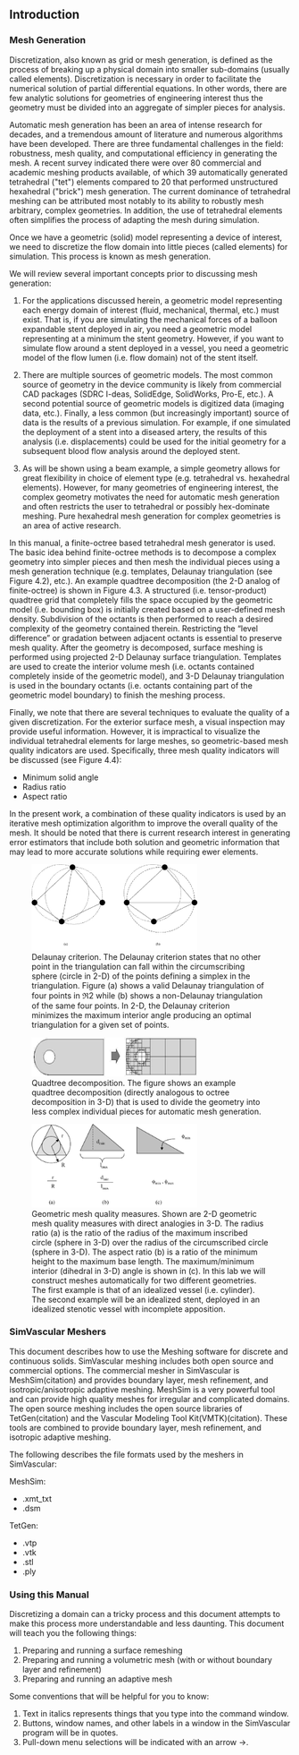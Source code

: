 
## Introduction

### Mesh Generation

Discretization, also known as grid or mesh generation, is defined as the process of breaking up a physical domain into smaller sub-domains (usually called elements).  Discretization is necessary in order to facilitate the numerical solution of partial differential equations.  In other words, there are few analytic solutions for geometries of engineering interest thus the geometry must be divided into an aggregate of simpler pieces for analysis.  

Automatic mesh generation has been an area of intense research for decades, and a tremendous amount of literature and numerous algorithms have been developed.  There are three fundamental challenges in the field:  robustness, mesh quality, and computational efficiency in generating the mesh.  A recent survey indicated there were over 80 commercial and academic meshing products available, of which 39 automatically generated tetrahedral ("tet") elements compared to 20 that performed unstructured hexahedral ("brick") mesh generation.  The current dominance of tetrahedral meshing can be attributed most notably to its ability to robustly mesh arbitrary, complex geometries.  In addition, the use of tetrahedral elements often simplifies the process of adapting the mesh during simulation.

Once we have a geometric (solid) model representing a device of interest, we need to discretize the flow domain into little pieces (called elements) for simulation.  This process is known as mesh generation. 

We will review several important concepts prior to discussing mesh generation:

1.	For the applications discussed herein, a geometric model representing each energy domain of interest (fluid, mechanical, thermal, etc.) must exist.  That is, if you are simulating the mechanical forces of a balloon expandable stent deployed in air, you need a geometric model representing at a minimum the stent geometry.  However, if you want to simulate flow around a stent deployed in a vessel, you need a geometric model of the flow lumen (i.e. flow domain) not of the stent itself.

2.	There are multiple sources of geometric models.  The most common source of geometry in the device community is likely from commercial CAD packages (SDRC I-deas, SolidEdge, SolidWorks, Pro-E, etc.).  A second potential source of geometric models is digitized data (imaging data, etc.).  Finally, a less common (but increasingly important) source of data is the results of a previous simulation.   For example, if one simulated the deployment of a stent into a diseased artery, the results of this analysis (i.e. displacements) could be used for the initial geometry for a subsequent blood flow analysis around the deployed stent.

3.	As will be shown using a beam example, a simple geometry allows for great flexibility in choice of element type (e.g. tetrahedral vs. hexahedral elements).  However, for many geometries of engineering interest, the complex geometry motivates the need for automatic mesh generation and often restricts the user to tetrahedral or possibly hex-dominate meshing.  Pure hexahedral mesh generation for complex geometries is an area of active research.  

In this manual, a finite-octree based tetrahedral mesh generator is used.  The basic idea behind finite-octree methods is to decompose a complex geometry into simpler pieces and then mesh the individual pieces using a mesh generation technique (e.g. templates, Delaunay triangulation (see Figure 4.2), etc.). An example quadtree decomposition (the 2-D analog of finite-octree) is shown in Figure 4.3.  A structured (i.e. tensor-product) quadtree grid that completely fills the space occupied by the geometric model (i.e. bounding box) is initially created based on a user-defined mesh density.  Subdivision of the octants is then performed to reach a desired complexity of the geometry contained therein.  Restricting the “level difference” or gradation between adjacent octants is essential to preserve mesh quality.  After the geometry is decomposed, surface meshing is performed using projected 2-D Delaunay surface triangulation.  Templates are used to create the interior volume mesh (i.e. octants contained completely inside of the geometric model), and 3-D Delaunay triangulation is used in the boundary octants (i.e. octants containing part of the geometric model boundary) to finish the meshing process.

Finally, we note that there are several techniques to evaluate the quality of a given discretization.  For the exterior surface mesh, a visual inspection may provide useful information.  However, it is impractical to visualize the individual tetrahedral elements for large meshes, so geometric-based mesh quality indicators are used.  Specifically, three mesh quality indicators will be discussed (see Figure 4.4): 

- Minimum solid angle
- Radius ratio
- Aspect ratio 

In the present work, a combination of these quality indicators is used by an iterative mesh optimization algorithm to improve the overall quality of the mesh.  It should be noted that there is current research interest in generating error estimators that include both solution and geometric information that may lead to more accurate solutions while requiring ewer elements.

<figure>
<img class="meshGuideFigure" src="documentation/meshing/img/Delaunay_Criterion.png" width="70%">
  <figcaption class="meshingGuideFigure" >
    Delaunay criterion.  The Delaunay criterion states that no other point in the triangulation can fall within the circumscribing sphere (circle in 2-D) of the points defining a simplex in the triangulation.  Figure (a) shows a valid Delaunay triangulation of four points in ℜ2 while (b) shows a non-Delaunay triangulation of the same four points.  In 2-D, the Delaunay criterion minimizes the maximum interior angle producing an optimal triangulation for a given set of points.
  </figcaption>
</figure>

<figure>
<img class="meshGuideFigure" src="documentation/meshing/img/Quadtree.png" width="70%">
  <figcaption class="meshingGuideFigure" >
    Quadtree decomposition.  The figure shows an example quadtree decomposition (directly analogous to octree decomposition in 3-D) that is used to divide the geometry into less complex individual pieces for automatic mesh generation.
  </figcaption> 
</figure>

<figure>
<img class="meshGuideFigure" src="documentation/meshing/img/Quality_Measures.png" width="70%">
  <figcaption class="meshingGuideFigure" >
    Geometric mesh quality measures.  Shown are 2-D geometric mesh quality measures with direct analogies in 3-D. The radius ratio (a) is the ratio of the radius of the maximum inscribed circle (sphere in 3-D) over the radius of the circumscribed circle (sphere in 3-D).  The aspect ratio (b) is a ratio of the minimum height to the maximum base length. The maximum/minimum interior (dihedral in 3-D) angle is shown in (c). In this lab we will construct meshes automatically for two different geometries.  The first example is that of an idealized vessel (i.e. cylinder).  The second example will be an idealized stent, deployed in an idealized stenotic vessel with incomplete apposition.
  </figcaption> 
</figure>

### SimVascular Meshers

This document describes how to use the Meshing software for discrete and continuous solids. SimVascular meshing includes both open source and commercial options. The commercial mesher in SimVascular is MeshSim(citation) and provides boundary layer, mesh refinement, and isotropic/anisotropic adaptive meshing. MeshSim is a very powerful tool and can provide high quality meshes for irregular and complicated domains. The open source meshing includes the open source libraries of TetGen(citation) and the Vascular Modeling Tool Kit(VMTK)(citation). These tools are combined to provide boundary layer, mesh refinement, and isotropic adaptive meshing. 

The following describes the file formats used by the meshers in SimVascular:

MeshSim:

- .xmt_txt
- .dsm

TetGen:

- .vtp
- .vtk
- .stl
- .ply 

### Using this Manual

Discretizing a domain can a tricky process and this document attempts to make this process more understandable and less daunting. This document will teach you the following things:

1. Preparing and running a surface remeshing
2. Preparing and running a volumetric mesh (with or without boundary layer and refinement)
3. Preparing and running an adaptive mesh  

Some conventions that will be helpful for you to know:

1. Text in italics represents things that you type into the command window.
2. Buttons, window names, and other labels in a window in the SimVascular program will be in quotes.
3. Pull-down menu selections will be indicated with an arrow ->.
